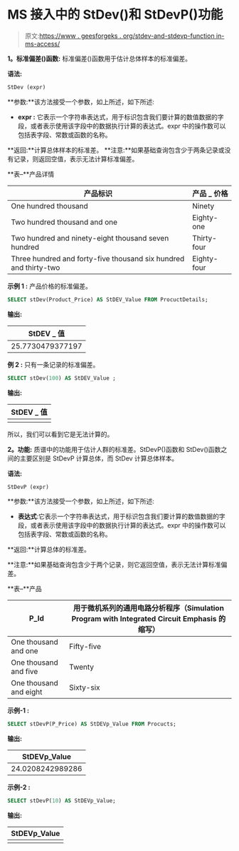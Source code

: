 # MS 接入中的 StDev()和 StDevP()功能

> 原文:[https://www . geesforgeks . org/stdev-and-stdevp-function in-ms-access/](https://www.geeksforgeeks.org/stdev-and-stdevp-function-in-ms-access/)

**1。标准偏差()函数:**
标准偏差()函数用于估计总体样本的标准偏差。

**语法:**

```sql
StDev (expr)
```

**参数:**该方法接受一个参数，如上所述，如下所述:

*   **expr :** 它表示一个字符串表达式，用于标识包含我们要计算的数值数据的字段，或者表示使用该字段中的数据执行计算的表达式。expr 中的操作数可以包括表字段、常数或函数的名称。

**返回:**计算总体样本的标准差。
**注意:**如果基础查询包含少于两条记录或没有记录，则返回空值，表示无法计算标准偏差。

**表–**产品详情

| 产品标识 | 产品 _ 价格 |
| --- | --- |
| One hundred thousand | Ninety |
| Two hundred thousand and one | Eighty-one |
| Two hundred and ninety-eight thousand seven hundred | Thirty-four |
| Three hundred and forty-five thousand six hundred and thirty-two | Eighty-four |

**示例 1 :**
产品价格的标准偏差。

```sql
SELECT stDev(Product_Price) AS StDEV_Value FROM ProcuctDetails;
```

**输出:**

| StDEV _ 值 |
| --- |
| 25.7730479377197 |

**例 2 :**
只有一条记录的标准偏差。

```sql
SELECT stDev(100) AS StDEV_Value ;
```

**输出:**

| StDEV _ 值 |
| --- |
|  |

所以，我们可以看到它是无法计算的。

**2。功能:**
质谱中的功能用于估计人群的标准差。StDevP()函数和 StDev()函数之间的主要区别是 StDevP 计算总体，而 StDev 计算总体样本。

**语法:**

```sql
StDevP (expr)
```

**参数:**该方法接受一个参数，如上所述，如下所述:

*   **表达式**:它表示一个字符串表达式，用于标识包含我们要计算的数值数据的字段，或者表示使用该字段中的数据执行计算的表达式。expr 中的操作数可以包括表字段、常数或函数的名称。

**返回:**计算总体的标准差。

**注意:**如果基础查询包含少于两个记录，则它返回空值，表示无法计算标准偏差。

**表–**产品

| P_Id | 用于微机系列的通用电路分析程序（Simulation Program with Integrated Circuit Emphasis 的缩写） |
| --- | --- |
| One thousand and one | Fifty-five |
| One thousand and five | Twenty |
| One thousand and eight | Sixty-six |

**示例-1 :**

```sql
SELECT stDevP(P_Price) AS StDEVp_Value FROM Procucts;
```

**输出:**

| StDEVp_Value |
| --- |
| 24.0208242989286 |

**示例-2 :**

```sql
SELECT stDevP(10) AS StDEVp_Value;
```

**输出:**

| StDEVp_Value |
| --- |
|  |